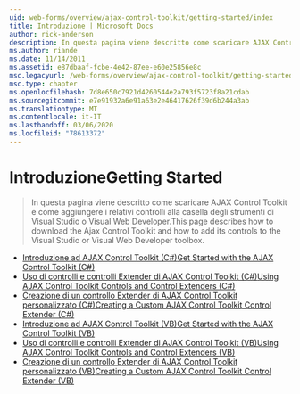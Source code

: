 ```yaml
---
uid: web-forms/overview/ajax-control-toolkit/getting-started/index
title: Introduzione | Microsoft Docs
author: rick-anderson
description: In questa pagina viene descritto come scaricare AJAX Control Toolkit e come aggiungere i relativi controlli alla casella degli strumenti di Visual Studio o Visual Web Developer.
ms.author: riande
ms.date: 11/14/2011
ms.assetid: e87dbaaf-fcbe-4e42-87ee-e60e25856e8c
msc.legacyurl: /web-forms/overview/ajax-control-toolkit/getting-started
msc.type: chapter
ms.openlocfilehash: 7d8e650c7921d4260544e2a793f5723f8a21cdab
ms.sourcegitcommit: e7e91932a6e91a63e2e46417626f39d6b244a3ab
ms.translationtype: MT
ms.contentlocale: it-IT
ms.lasthandoff: 03/06/2020
ms.locfileid: "78613372"
---
```

# <a name="getting-started"></a><span data-ttu-id="eeea4-103">Introduzione</span><span class="sxs-lookup"><span data-stu-id="eeea4-103">Getting Started</span></span>

> <span data-ttu-id="eeea4-104">In questa pagina viene descritto come scaricare AJAX Control Toolkit e come aggiungere i relativi controlli alla casella degli strumenti di Visual Studio o Visual Web Developer.</span><span class="sxs-lookup"><span data-stu-id="eeea4-104">This page describes how to download the Ajax Control Toolkit and how to add its controls to the Visual Studio or Visual Web Developer toolbox.</span></span>

- [<span data-ttu-id="eeea4-105">Introduzione ad AJAX Control Toolkit (C#)</span><span class="sxs-lookup"><span data-stu-id="eeea4-105">Get Started with the AJAX Control Toolkit (C#)</span></span>](get-started-with-the-ajax-control-toolkit-cs.md)
- [<span data-ttu-id="eeea4-106">Uso di controlli e controlli Extender di AJAX Control Toolkit (C#)</span><span class="sxs-lookup"><span data-stu-id="eeea4-106">Using AJAX Control Toolkit Controls and Control Extenders (C#)</span></span>](using-ajax-control-toolkit-controls-and-control-extenders-cs.md)
- [<span data-ttu-id="eeea4-107">Creazione di un controllo Extender di AJAX Control Toolkit personalizzato (C#)</span><span class="sxs-lookup"><span data-stu-id="eeea4-107">Creating a Custom AJAX Control Toolkit Control Extender (C#)</span></span>](creating-a-custom-ajax-control-toolkit-control-extender-cs.md)
- [<span data-ttu-id="eeea4-108">Introduzione ad AJAX Control Toolkit (VB)</span><span class="sxs-lookup"><span data-stu-id="eeea4-108">Get Started with the AJAX Control Toolkit (VB)</span></span>](get-started-with-the-ajax-control-toolkit-vb.md)
- [<span data-ttu-id="eeea4-109">Uso di controlli e controlli Extender di AJAX Control Toolkit (VB)</span><span class="sxs-lookup"><span data-stu-id="eeea4-109">Using AJAX Control Toolkit Controls and Control Extenders (VB)</span></span>](using-ajax-control-toolkit-controls-and-control-extenders-vb.md)
- [<span data-ttu-id="eeea4-110">Creazione di un controllo Extender di AJAX Control Toolkit personalizzato (VB)</span><span class="sxs-lookup"><span data-stu-id="eeea4-110">Creating a Custom AJAX Control Toolkit Control Extender (VB)</span></span>](creating-a-custom-ajax-control-toolkit-control-extender-vb.md)
